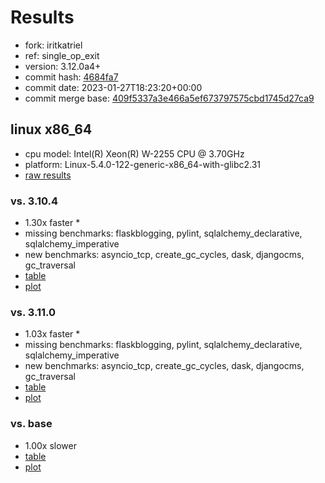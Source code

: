 # Results

- fork: iritkatriel
- ref: single_op_exit
- version: 3.12.0a4+
- commit hash: [4684fa7](https://github.com/iritkatriel/cpython/commit/4684fa7)
- commit date: 2023-01-27T18:23:20+00:00
- commit merge base: [409f5337a3e466a5ef673797575cbd1745d27ca9](https://github.com/iritkatriel/cpython/commit/409f5337a3e466a5ef673797575cbd1745d27ca9)

## linux x86_64

- cpu model: Intel(R) Xeon(R) W-2255 CPU @ 3.70GHz
- platform: Linux-5.4.0-122-generic-x86_64-with-glibc2.31
- [raw results](bm-20230127-linux-x86_64-iritkatriel-single_op_exit-3.12.0a4%2B-4684fa7.json)

### vs. 3.10.4

- 1.30x faster \*
- missing benchmarks: flaskblogging, pylint, sqlalchemy_declarative, sqlalchemy_imperative
- new benchmarks: asyncio_tcp, create_gc_cycles, dask, djangocms, gc_traversal
- [table](bm-20230127-linux-x86_64-iritkatriel-single_op_exit-3.12.0a4%2B-4684fa7-vs-3.10.4.md)
- [plot](bm-20230127-linux-x86_64-iritkatriel-single_op_exit-3.12.0a4%2B-4684fa7-vs-3.10.4.png)

### vs. 3.11.0

- 1.03x faster \*
- missing benchmarks: flaskblogging, pylint, sqlalchemy_declarative, sqlalchemy_imperative
- new benchmarks: asyncio_tcp, create_gc_cycles, dask, djangocms, gc_traversal
- [table](bm-20230127-linux-x86_64-iritkatriel-single_op_exit-3.12.0a4%2B-4684fa7-vs-3.11.0.md)
- [plot](bm-20230127-linux-x86_64-iritkatriel-single_op_exit-3.12.0a4%2B-4684fa7-vs-3.11.0.png)

### vs. base

- 1.00x slower
- [table](bm-20230127-linux-x86_64-iritkatriel-single_op_exit-3.12.0a4%2B-4684fa7-vs-base.md)
- [plot](bm-20230127-linux-x86_64-iritkatriel-single_op_exit-3.12.0a4%2B-4684fa7-vs-base.png)

